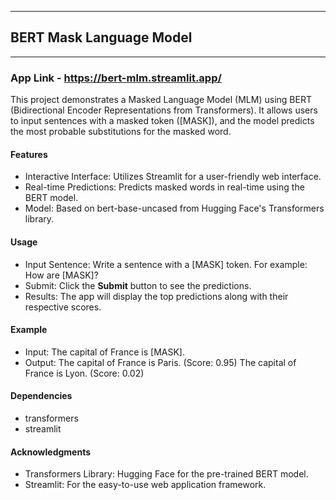 ------------------------
## BERT Mask Language Model
------------------------
### App Link - https://bert-mlm.streamlit.app/

This project demonstrates a Masked Language Model (MLM) using BERT (Bidirectional Encoder Representations from Transformers). It allows users to input sentences with a masked token ([MASK]), and the model predicts the most probable substitutions for the masked word.

#### Features
+ Interactive Interface: Utilizes Streamlit for a user-friendly web interface.
+ Real-time Predictions: Predicts masked words in real-time using the BERT model.
+ Model: Based on bert-base-uncased from Hugging Face's Transformers library.

#### Usage
+ Input Sentence: Write a sentence with a [MASK] token. For example: How are [MASK]?
+ Submit: Click the **Submit** button to see the predictions.
+ Results: The app will display the top predictions along with their respective scores.

#### Example
+ Input: The capital of France is [MASK].
+ Output:
The capital of France is Paris. (Score: 0.95)
The capital of France is Lyon. (Score: 0.02)

#### Dependencies
+ transformers
+ streamlit

#### Acknowledgments
+ Transformers Library: Hugging Face for the pre-trained BERT model.
+ Streamlit: For the easy-to-use web application framework.
